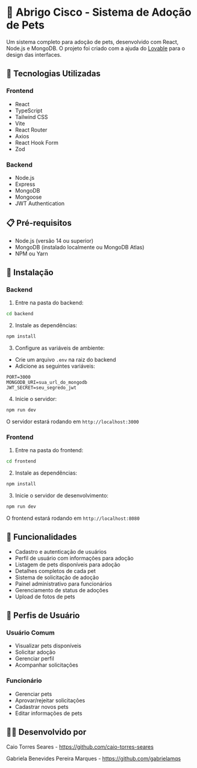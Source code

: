 # 🐾 Abrigo Cisco - Sistema de Adoção de Pets

Um sistema completo para adoção de pets, desenvolvido com React, Node.js e MongoDB. O projeto foi criado com a ajuda do [Lovable](https://lovable.dev) para o design das interfaces.

## 🚀 Tecnologias Utilizadas

### Frontend
- React
- TypeScript
- Tailwind CSS
- Vite
- React Router
- Axios
- React Hook Form
- Zod

### Backend
- Node.js
- Express
- MongoDB
- Mongoose
- JWT Authentication

## 📋 Pré-requisitos

- Node.js (versão 14 ou superior)
- MongoDB (instalado localmente ou MongoDB Atlas)
- NPM ou Yarn

## 🔧 Instalação

### Backend

1. Entre na pasta do backend:
```bash
cd backend
```

2. Instale as dependências:
```bash
npm install
```

3. Configure as variáveis de ambiente:
- Crie um arquivo `.env` na raiz do backend
- Adicione as seguintes variáveis:
```
PORT=3000
MONGODB_URI=sua_url_do_mongodb
JWT_SECRET=seu_segredo_jwt
```

4. Inicie o servidor:
```bash
npm run dev
```

O servidor estará rodando em `http://localhost:3000`

### Frontend

1. Entre na pasta do frontend:
```bash
cd frontend
```

2. Instale as dependências:
```bash
npm install
```

3. Inicie o servidor de desenvolvimento:
```bash
npm run dev
```

O frontend estará rodando em `http://localhost:8080`

## 🌟 Funcionalidades

- Cadastro e autenticação de usuários
- Perfil de usuário com informações para adoção
- Listagem de pets disponíveis para adoção
- Detalhes completos de cada pet
- Sistema de solicitação de adoção
- Painel administrativo para funcionários
- Gerenciamento de status de adoções
- Upload de fotos de pets

## 👥 Perfis de Usuário

### Usuário Comum
- Visualizar pets disponíveis
- Solicitar adoção
- Gerenciar perfil
- Acompanhar solicitações

### Funcionário
- Gerenciar pets
- Aprovar/rejeitar solicitações
- Cadastrar novos pets
- Editar informações de pets



## 👨‍💻 Desenvolvido por

Caio Torres Seares                 - https://github.com/caio-torres-seares

Gabriela Benevides Pereira Marques - https://github.com/gabrielamqs
